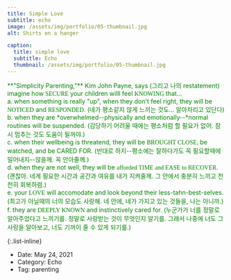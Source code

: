 ```yaml
---
title: Simple Love
subtitle: echo
image: /assets/img/portfolio/05-thumbnail.jpg
alt: Shirts on a hanger

caption:
  title: simple love
  subtitle: Echo
  thumbnail: /assets/img/portfolio/05-thumbnail.jpg
---
```


<span style="color:green"> 
**"Simplicity Parenting,"** Kim John Payne, says (그리고 나의 restatement)<br>
imagine how <span style="font-family:Papyrus">SECURE</span> your children willl feel <span style="font-family:Papyrus">KNOWING</span> that... <br>
a. when something is really "up", when they don't feel right, they will be <span style="font-family:Papyrus">NOTICED</span> and <span style="font-family:Papyrus">RESPONDED</span>. 
(네가 평소같지 않게 느끼는 것도... 알아차리고 있단다)<br>
b. when they are *overwhelmed--physically and emotionally--*normal routines will be suspended. 
(감당하기 어려울 때에는 평소처럼 할 필요가 없어. 잠시 멈추는 것도 도움이 될꺼야.) <br>
c. when their wellbeing is threatend, they will be <span style="font-family:Papyrus">BROUGHT CLOSE,</span> be watched, and be CARED FOR. 
(반대로 하지--평소에는 잘하다가도 꼭 필요할때에 밀어내지--않을께. 꼭 안아줄께.)<br>
d. when they are not well, they will be <span style="font-family:Papyrus">afforded TIME and EASE to RECOVER. </span> 
(괜찮아. 네게 필요한 시간과 공간과 여유를 내가 지켜줄께. 그 안에서 충분히 느끼고 천천히 회복하렴.)<br>
e. your <span style="font-family:Papyrus">LOVE</span> will accomodate and look beyond their less-tahn-best-selves. 
(최고가 아닐때의 너의 모습도 사랑해. 네 안에, 네가 가지고 있는 것들을, 나는 아니까.)<br>
f. they are <span style="font-family:Papyrus">DEEPLY KNOWN</span> and instinctively cared for. 
(누군가가 너를 정말로 알아주었다고 느끼기를. 정말로 사랑받는 것이 무엇인지 알기를. 그래서 나중에 너도 그 사랑을 알아보고, 너도 기꺼이 줄 수 있게 되기를.)
</span>


<span style="color:green"> </span>
<span style="font-family:Papyrus"></span>


{:.list-inline}
- Date: May 24, 2021
- Category: Echo
- Tag: parenting

